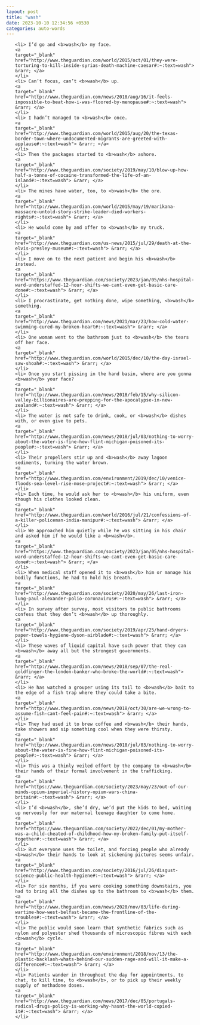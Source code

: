 ```yaml
---
layout: post
title: "wash"
date: 2023-10-10 12:34:56 +0530
categories: auto-words
---
```

<ol>

    <li> I’d go and <b>wash</b> my face.
    <a 
    target="_blank" 
    href="http://www.theguardian.com/world/2015/oct/01/they-were-torturing-to-kill-inside-syrias-death-machine-caesar#:~:text=wash"> &rarr; </a>
    </li>
    <li> Can’t focus, can’t <b>wash</b> up.
    <a 
    target="_blank" 
    href="http://www.theguardian.com/news/2018/aug/16/it-feels-impossible-to-beat-how-i-was-floored-by-menopause#:~:text=wash"> &rarr; </a>
    </li>
    <li> I hadn’t managed to <b>wash</b> once.
    <a 
    target="_blank" 
    href="http://www.theguardian.com/world/2015/aug/20/the-texas-border-town-where-undocumented-migrants-are-greeted-with-applause#:~:text=wash"> &rarr; </a>
    </li>
    <li> Then the packages started to <b>wash</b> ashore.
    <a 
    target="_blank" 
    href="http://www.theguardian.com/society/2019/may/10/blow-up-how-half-a-tonne-of-cocaine-transformed-the-life-of-an-island#:~:text=wash"> &rarr; </a>
    </li>
    <li> The mines have water, too, to <b>wash</b> the ore.
    <a 
    target="_blank" 
    href="http://www.theguardian.com/world/2015/may/19/marikana-massacre-untold-story-strike-leader-died-workers-rights#:~:text=wash"> &rarr; </a>
    </li>
    <li> He would come by and offer to <b>wash</b> my truck.
    <a 
    target="_blank" 
    href="http://www.theguardian.com/us-news/2015/jul/29/death-at-the-elvis-presley-museum#:~:text=wash"> &rarr; </a>
    </li>
    <li> I move on to the next patient and begin his <b>wash</b> instead.
    <a 
    target="_blank" 
    href="https://www.theguardian.com/society/2023/jan/05/nhs-hospital-ward-understaffed-12-hour-shifts-we-cant-even-get-basic-care-done#:~:text=wash"> &rarr; </a>
    </li>
    <li> I procrastinate, get nothing done, wipe something, <b>wash</b> something.
    <a 
    target="_blank" 
    href="http://www.theguardian.com/news/2021/mar/23/how-cold-water-swimming-cured-my-broken-heart#:~:text=wash"> &rarr; </a>
    </li>
    <li> One woman went to the bathroom just to <b>wash</b> the tears off her face.
    <a 
    target="_blank" 
    href="http://www.theguardian.com/world/2015/dec/10/the-day-israel-saw-shoah#:~:text=wash"> &rarr; </a>
    </li>
    <li> Once you start pissing in the hand basin, where are you gonna <b>wash</b> your face?
    <a 
    target="_blank" 
    href="http://www.theguardian.com/news/2018/feb/15/why-silicon-valley-billionaires-are-prepping-for-the-apocalypse-in-new-zealand#:~:text=wash"> &rarr; </a>
    </li>
    <li> The water is not safe to drink, cook, or <b>wash</b> dishes with, or even give to pets.
    <a 
    target="_blank" 
    href="http://www.theguardian.com/news/2018/jul/03/nothing-to-worry-about-the-water-is-fine-how-flint-michigan-poisoned-its-people#:~:text=wash"> &rarr; </a>
    </li>
    <li> Their propellers stir up and <b>wash</b> away lagoon sediments, turning the water brown.
    <a 
    target="_blank" 
    href="http://www.theguardian.com/environment/2019/dec/10/venice-floods-sea-level-rise-mose-project#:~:text=wash"> &rarr; </a>
    </li>
    <li> Each time, he would ask her to <b>wash</b> his uniform, even though his clothes looked clean.
    <a 
    target="_blank" 
    href="http://www.theguardian.com/world/2016/jul/21/confessions-of-a-killer-policeman-india-manipur#:~:text=wash"> &rarr; </a>
    </li>
    <li> We approached him quietly while he was sitting in his chair and asked him if he would like a <b>wash</b>.
    <a 
    target="_blank" 
    href="https://www.theguardian.com/society/2023/jan/05/nhs-hospital-ward-understaffed-12-hour-shifts-we-cant-even-get-basic-care-done#:~:text=wash"> &rarr; </a>
    </li>
    <li> When medical staff opened it to <b>wash</b> him or manage his bodily functions, he had to hold his breath.
    <a 
    target="_blank" 
    href="http://www.theguardian.com/society/2020/may/26/last-iron-lung-paul-alexander-polio-coronavirus#:~:text=wash"> &rarr; </a>
    </li>
    <li> In survey after survey, most visitors to public bathrooms confess that they don’t <b>wash</b> up thoroughly.
    <a 
    target="_blank" 
    href="http://www.theguardian.com/society/2019/apr/25/hand-dryers-paper-towels-hygiene-dyson-airblade#:~:text=wash"> &rarr; </a>
    </li>
    <li> These waves of liquid capital have such power that they can <b>wash</b> away all but the strongest governments.
    <a 
    target="_blank" 
    href="http://www.theguardian.com/news/2018/sep/07/the-real-goldfinger-the-london-banker-who-broke-the-world#:~:text=wash"> &rarr; </a>
    </li>
    <li> He has watched a grouper using its tail to <b>wash</b> bait to the edge of a fish trap where they could take a bite.
    <a 
    target="_blank" 
    href="http://www.theguardian.com/news/2018/oct/30/are-we-wrong-to-assume-fish-cant-feel-pain#:~:text=wash"> &rarr; </a>
    </li>
    <li> They had used it to brew coffee and <b>wash</b> their hands, take showers and sip something cool when they were thirsty.
    <a 
    target="_blank" 
    href="http://www.theguardian.com/news/2018/jul/03/nothing-to-worry-about-the-water-is-fine-how-flint-michigan-poisoned-its-people#:~:text=wash"> &rarr; </a>
    </li>
    <li> This was a thinly veiled effort by the company to <b>wash</b> their hands of their formal involvement in the trafficking.
    <a 
    target="_blank" 
    href="https://www.theguardian.com/society/2023/may/23/out-of-our-minds-opium-imperial-history-opium-wars-china-britain#:~:text=wash"> &rarr; </a>
    </li>
    <li> I’d <b>wash</b>, she’d dry, we’d put the kids to bed, waiting up nervously for our maternal teenage daughter to come home.
    <a 
    target="_blank" 
    href="https://www.theguardian.com/society/2022/dec/01/my-mother-was-a-child-cheated-of-childhood-how-my-broken-family-put-itself-together#:~:text=wash"> &rarr; </a>
    </li>
    <li> But everyone uses the toilet, and forcing people who already <b>wash</b> their hands to look at sickening pictures seems unfair.
    <a 
    target="_blank" 
    href="http://www.theguardian.com/society/2016/jul/26/disgust-science-public-health-hygiene#:~:text=wash"> &rarr; </a>
    </li>
    <li> For six months, if you were cooking something downstairs, you had to bring all the dishes up to the bathroom to <b>wash</b> them.
    <a 
    target="_blank" 
    href="http://www.theguardian.com/news/2020/nov/03/life-during-wartime-how-west-belfast-became-the-frontline-of-the-troubles#:~:text=wash"> &rarr; </a>
    </li>
    <li> The public would soon learn that synthetic fabrics such as nylon and polyester shed thousands of microscopic fibres with each <b>wash</b> cycle.
    <a 
    target="_blank" 
    href="http://www.theguardian.com/environment/2018/nov/13/the-plastic-backlash-whats-behind-our-sudden-rage-and-will-it-make-a-difference#:~:text=wash"> &rarr; </a>
    </li>
    <li> Patients wander in throughout the day for appointments, to chat, to kill time, to <b>wash</b>, or to pick up their weekly supply of methadone doses.
    <a 
    target="_blank" 
    href="http://www.theguardian.com/news/2017/dec/05/portugals-radical-drugs-policy-is-working-why-hasnt-the-world-copied-it#:~:text=wash"> &rarr; </a>
    </li>
